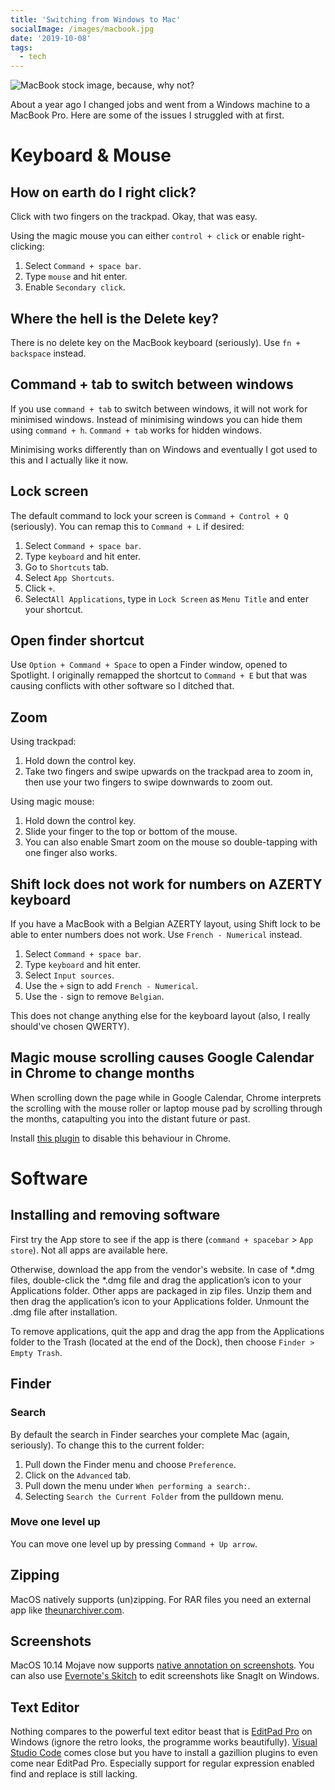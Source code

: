 ```yaml
---
title: 'Switching from Windows to Mac'
socialImage: /images/macbook.jpg
date: '2019-10-08'
tags:
  - tech
---
```


![MacBook stock image, because, why not?](/images/macbook.jpg)

About a year ago I changed jobs and went from a Windows machine to a MacBook Pro. Here are some of the issues I struggled with at first.​

# Keyboard & Mouse
## How on earth do I right click?
Click with two fingers on the trackpad. Okay, that was easy.

Using the magic mouse you can either `control + click` or enable right-clicking:

1. Select `Command + space bar`.
2. Type `mouse` and hit enter.
3. Enable `Secondary click`.


## Where the hell is the Delete key?
There is no delete key on the MacBook keyboard (seriously). Use `fn + backspace` instead.

## Command + tab to switch between windows
If you use `command + tab` to switch between windows, it will not work for minimised windows. Instead of minimising windows you can hide them using `command + h`. `Command + tab` works for hidden windows. 

Minimising works differently than on Windows and eventually I got used to this and I actually like it now.

## Lock screen
The default command to lock your screen is `Command + Control + Q` (seriously). You can remap this to `Command + L` if desired: 

1. Select `Command + space bar`.
2. Type `keyboard` and hit enter.
3. Go to `Shortcuts` tab.
4. Select `App Shortcuts`.
5. Click `+`.
6. Select`All Applications`, type in `Lock Screen` as `Menu Title` and enter your shortcut.


## Open finder shortcut
Use `Option + Command + Space` to open a Finder window, opened to Spotlight.
I originally remapped the shortcut to `Command + E` but that was causing conflicts with other software so I ditched that.

## Zoom
Using trackpad:

1. Hold down the control key.
2. Take two fingers and swipe upwards on the trackpad area to zoom in, then use your two fingers to swipe downwards to zoom out.

Using magic mouse:

1. Hold down the control key.
2. Slide your finger to the top or bottom of the mouse.
3. You can also enable Smart zoom on the mouse so double-tapping with one finger also works.

## Shift lock does not work for numbers on AZERTY keyboard

If you have a MacBook with a Belgian AZERTY layout, using Shift lock to be able to enter numbers does not work. Use `French - Numerical` instead.

1. Select `Command + space bar`.
1. Type `keyboard` and hit enter.
1. Select `Input sources`.
1. Use the `+` sign to add `French - Numerical`.
1. Use the `-` sign to remove `Belgian`.

This does not change anything else for the keyboard layout (also, I really should've chosen QWERTY).

## Magic mouse scrolling causes Google Calendar in Chrome to change months

When scrolling down the page while in Google Calendar, Chrome interprets the scrolling with the mouse roller or laptop mouse pad by scrolling through the months, catapulting you into the distant future or past.

Install [this plugin](https://chrome.google.com/webstore/detail/google-calendar-scroll-di/nghndfiaocgpmcbeafglhknklfgddebe?hl=en-US) to disable this behaviour in Chrome.

# Software
## Installing and removing software
First try the App store to see if the app is there (`command + spacebar` > `App store`). Not all apps are available here.

Otherwise, download the app from the vendor's website. In case of *.dmg files, double-click the *.dmg file and drag the application’s icon to your Applications folder. Other apps are packaged in zip files. Unzip them and then drag the application’s icon to your Applications folder. Unmount the .dmg file after installation.

To remove applications, quit the app and drag the app from the Applications folder to the Trash (located at the end of the Dock), then choose `Finder > Empty Trash`.

## Finder

### Search

By default the search in Finder searches your complete Mac (again, seriously). To change this to the current folder:

1. Pull down the Finder menu and choose `Preference`.
2. Click on the `Advanced` tab.
3. Pull down the menu under `When performing a search:`.
4. Selecting `Search the Current Folder` from the pulldown menu.

### Move one level up

You can move one level up by pressing `Command + Up arrow`.

## Zipping
MacOS natively supports (un)zipping. For RAR files you need an external app like [theunarchiver.com](https://theunarchiver.com/).

## Screenshots
MacOS 10.14 Mojave now supports [native annotation on screenshots](https://www.macworld.com/article/3286528/macs/article.html). You can also use [Evernote's Skitch](https://evernote.com/intl/nl/products/skitch) to edit screenshots like SnagIt on Windows.

## Text Editor 

Nothing compares to the powerful text editor beast that is [EditPad Pro](https://www.editpadpro.com/) on Windows (ignore the retro looks, the programme works beautifully). [Visual Studio Code](https://code.visualstudio.com/download) comes close but you have to install a gazillion plugins to even come near EditPad Pro. Especially support for regular expression enabled find and replace is still lacking.